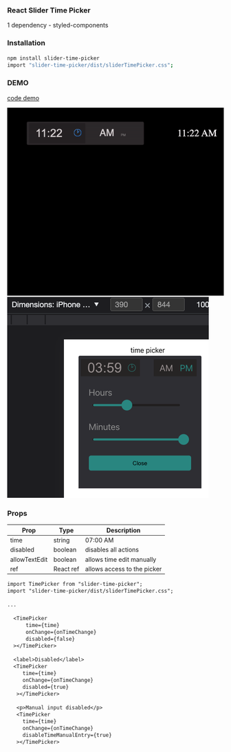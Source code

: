 ### React Slider Time Picker

1 dependency - styled-components

### Installation

```sh
npm install slider-time-picker
import "slider-time-picker/dist/sliderTimePicker.css";
```

### DEMO

[code demo](https://stackblitz.com/edit/react-ts-ckrgva?file=App.tsx)

![desktop](slider.gif)
![Mobile](mobile.png)

### Props

| Prop          | Type      | Description                 |
| ------------- | --------- | --------------------------- |
| time          | string    | 07:00 AM                    |
| disabled      | boolean   | disables all actions        |
| allowTextEdit | boolean   | allows time edit manually   |
| ref           | React ref | allows access to the picker |

```JSX
import TimePicker from "slider-time-picker";
import "slider-time-picker/dist/sliderTimePicker.css";

...

  <TimePicker
      time={time}
      onChange={onTimeChange}
      disabled={false}
  ></TimePicker>

  <label>Disabled</label>
  <TimePicker
     time={time}
     onChange={onTimeChange}
     disabled={true}
   ></TimePicker>

   <p>Manual input disabled</p>
   <TimePicker
     time={time}
     onChange={onTimeChange}
     disableTimeManualEntry={true}
   ></TimePicker>


```
